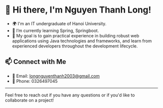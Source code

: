 # 👋 Hi there, I'm Nguyen Thanh Long!

- 🌍 I'm an IT undergraduate of Hanoi University.
- 🌱 I’m currently learning Spring, Springboot.
- 🔭 My goal is to gain practical experience in building robust web applications using Java technologies and frameworks, and learn from experienced developers throughout the development lifecycle.

## 📫 Connect with Me
- 📧 Email: [longnguyenthanh2003@gmail.com](mailto:longnguyenthanh2003@gmail.com)
- 📱 Phone: 0326497045
---

Feel free to reach out if you have any questions or if you'd like to collaborate on a project!

<!--
**longgpgp2/longgpgp2** is a ✨ _special_ ✨ repository because its `README.md` (this file) appears on your GitHub profile.

Here are some ideas to get you started:

- 🔭 I’m currently working on ...
- 🌱 I’m currently learning ...
- 👯 I’m looking to collaborate on ...
- 🤔 I’m looking for help with ...
- 💬 Ask me about ...
- 📫 How to reach me: ...
- 😄 Pronouns: ...
- ⚡ Fun fact: ...
-->
